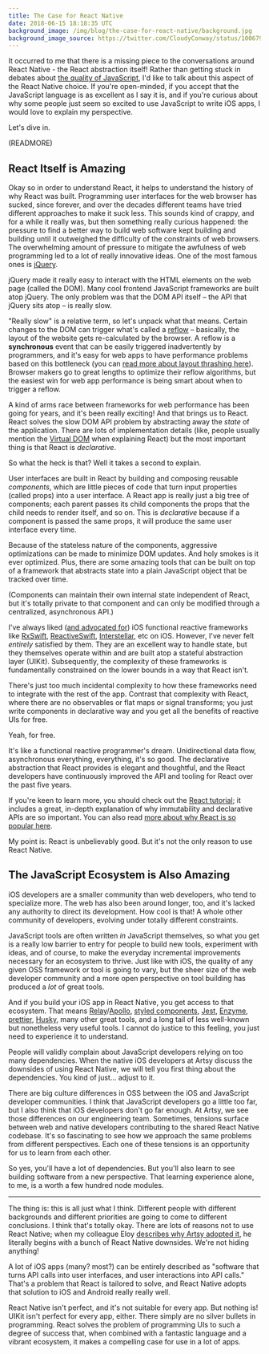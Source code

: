 ```yaml
---
title: The Case for React Native
date: 2018-06-15 18:18:35 UTC
background_image: /img/blog/the-case-for-react-native/background.jpg
background_image_source: https://twitter.com/CloudyConway/status/1006792849990602753
---
```


It occurred to me that there is a missing piece to the conversations around React Native - the React abstraction itself! Rather than getting stuck in debates about [the quality of JavaScript][js_good], I'd like to talk about this aspect of the React Native choice. If you're open-minded, if you accept that the JavaScript language is as excellent as I say it is, and if you're curious about why some people just seem so excited to use JavaScript to write iOS apps, I would love to explain my perspective.

Let's dive in.

(READMORE)

## React Itself is Amazing

Okay so in order to understand React, it helps to understand the history of why React was built. Programming user interfaces for the web browser has sucked, since forever, and over the decades different teams have tried different approaches to make it suck less. This sounds kind of crappy, and for a while it really was, but then something really curious happened: the pressure to find a better way to build web software kept building and building until it outweighed the difficulty of the constraints of web browsers. The overwhelming amount of pressure to mitigate the awfulness of web programming led to a lot of really innovative ideas. One of the most famous ones is [jQuery][].

jQuery made it really easy to interact with the HTML elements on the web page (called the DOM). Many cool frontend JavaScript frameworks are built atop jQuery. The only problem was that the DOM API itself – the API that jQuery sits atop – is really slow.

"Really slow" is a relative term, so let's unpack what that means. Certain changes to the DOM can trigger what's called a [reflow][] – basically, the layout of the website gets re-calculated by the browser. A reflow is a **synchronous** event that can be easily triggered inadvertently by programmers, and it's easy for web apps to have performance problems based on this bottleneck (you can [read more about layout thrashing here][thrash]). Browser makers go to great lengths to optimize their reflow algorithms, but the easiest win for web app performance is being smart about when to trigger a reflow. 

A kind of arms race between frameworks for web performance has been going for years, and it's been really exciting!  And that brings us to React. React solves the slow DOM API problem by abstracting away the _state_ of the application. There are lots of implementation details (like, people usually mention the [Virtual DOM][] when explaining React) but the most important thing is that React is _declarative_.

So what the heck is that? Well it takes a second to explain.

User interfaces are built in React by building and composing reusable _components_, which are little pieces of code that turn input properties (called props) into a user interface. A React app is really just a big tree of components; each parent passes its child components the props that the child needs to render itself, and so on. This is _declarative_ because if a component is passed the same props, it will produce the same user interface every time.

Because of the stateless nature of the components, aggressive optimizations can be made to minimize DOM updates. And holy smokes is it ever optimized. Plus, there are some amazing tools that can be built on top of a framework that abstracts state into a plain JavaScript object that be tracked over time.

(Components can maintain their own internal state independent of React, but it's totally private to that component and can only be modified through a centralized, asynchronous API.)

I've always liked ([and advocated for][frp]) iOS functional reactive frameworks like [RxSwift][], [ReactiveSwift][], [Interstellar][], etc on iOS. However, I've never felt _entirely_ satisfied by them. They are an excellent way to handle state, but they themselves operate within and are built atop a stateful abstraction layer (UIKit). Subsequently, the complexity of these frameworks is fundamentally constrained on the lower bounds in a way that React isn't.

There's just too much incidental complexity to how these frameworks need to integrate with the rest of the app. Contrast that complexity with React, where there are no observables or flat maps or signal transforms; you just write components in declarative way and you get all the benefits of reactive UIs for free.  

Yeah, for free.

It's like a functional reactive programmer's dream. Unidirectional data flow, asynchronous everything, everything, it's so good. The declarative abstraction that React provides is elegant and thoughtful, and the React developers have continuously improved the API and tooling for React over the past five years.

If you're keen to learn more, you should check out the [React tutorial][tut]; it includes a great, in-depth explanation of why immutability and declarative APIs are so important. You can also read [more about why React is so popular here][codecamp].

My point is: React is unbelievably good. But it's not the only reason to use React Native.

## The JavaScript Ecosystem is Also Amazing

iOS developers are a smaller community than web developers, who tend to specialize more. The web has also been around longer, too, and it's lacked any authority to direct its development. How cool is that! A whole other community of developers, evolving under totally different constraints.

JavaScript tools are often written _in_ JavaScript themselves, so what you get is a really low barrier to entry for people to build new tools, experiment with ideas, and of course, to make the everyday incremental improvements necessary for an ecosystem to thrive. Just like with iOS, the quality of any given OSS framework or tool is going to vary, but the sheer size of the web developer community and a more open perspective on tool building has produced a _lot_ of great tools.

And if you build your iOS app in React Native, you get access to that ecosystem. That means [Relay][]/[Apollo][], [styled components][], [Jest][], [Enzyme][], [prettier][], [Husky][], many other great tools, and a long tail of less well-known but nonetheless very useful tools. I cannot do justice to this feeling, you just need to experience it to understand.

People will validly complain about JavaScript developers relying on too many dependencies. When the native iOS developers at Artsy discuss the downsides of using React Native, we will tell you first thing about the dependencies. You kind of just... adjust to it.

There are big culture differences in OSS between the iOS and JavaScript developer communities. I think that JavaScript developers go a little too far, but I also think that iOS developers don't go far enough. At Artsy, we see those differences on our engineering team. Sometimes, tensions surface between web and native developers contributing to the shared React Native codebase. It's so fascinating to see how we approach the same problems from different perspectives. Each one of these tensions is an opportunity for us to learn from each other.

So yes, you'll have a lot of dependencies. But you'll also learn to see building software from a new perspective.  That learning experience alone, to me, is a worth a few hundred node modules.

---

The thing is: this is all just what I think. Different people with different backgrounds and different priorities are going to come to different conclusions. I think that's totally okay. There are lots of reasons not to use React Native; when my colleague Eloy [describes why Artsy adopted it][rn_artsy], he literally begins with a bunch of React Native downsides. We're not hiding anything!

A lot of iOS apps (many? most?) can be entirely described as "software that turns API calls into user interfaces, and user interactions into API calls." That's a problem that React is tailored to solve, and React Native adopts that solution to iOS and Android really really well.

React Native isn't perfect, and it's not suitable for every app. But nothing is! UIKit isn't perfect for every app, either. There simply are no silver bullets in programming. React solves the problem of programming UIs to such a degree of success that, when combined with a fantastic language and a vibrant ecosystem, it makes a compelling case for use in a lot of apps.

[js_good]: /blog/javascript-is-good-actually/
[rn_artsy]: http://artsy.github.io/blog/2016/08/15/React-Native-at-Artsy/
[styled components]: https://www.styled-components.com
[Jest]: https://facebook.github.io/jest/
[Relay]: https://facebook.github.io/relay/\
[Apollo]: https://www.apollographql.com
[Enzyme]: https://github.com/airbnb/enzyme
[prettier]: https://prettier.io
[Husky]: https://github.com/typicode/husky
[jquery]: https://jquery.com
[reflow]: https://developer.mozilla.org/en-US/docs/Archive/Misc_top_level/Notes_on_HTML_Reflow
[thrash]: http://kellegous.com/j/2013/01/26/layout-performance/
[Virtual DOM]: https://reactjs.org/docs/faq-internals.html
[tut]: https://reactjs.org/tutorial/tutorial.html
[RxSwift]: https://github.com/ReactiveX/RxSwift
[ReactiveSwift]: https://github.com/ReactiveCocoa/ReactiveSwift
[Interstellar]: https://github.com/JensRavens/Interstellar
[frp]: https://ashfurrow.com/blog/reactivecocoa-vs-rxswift/
[React]: https://reactjs.org
[codecamp]: https://medium.freecodecamp.org/yes-react-is-taking-over-front-end-development-the-question-is-why-40837af8ab76
